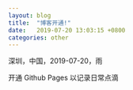 ```yaml
---
layout: blog
title:  "博客开通!"
date:   2019-07-20 13:03:15 +0800
categories: other
---
```

深圳，中国，2019-07-20，雨

开通 Github Pages 以记录日常点滴
